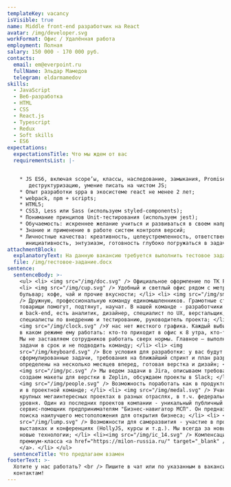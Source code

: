 ```yaml
---
templateKey: vacancy
isVisible: true
name: Middle front-end разработчик на React
avatar: /img/developer.svg
workFormat: Офис / Удалённая работа
employment: Полная
salary: 150 000 - 170 000 руб.
contacts:
  email: em@everpoint.ru
  fullName: Эльдар Мамедов
  telegram: eldarmamedov
skills:
  - JavaScript
  - Веб-разработка
  - HTML
  - CSS
  - React.js
  - Typescript
  - Redux
  - Soft skills
  - ES6
expectations:
  expectationsTitle: Что мы ждем от вас
  requirementsList: |-


    * JS ES6, включая scope’ы, классы, наследование, замыкания, Promise’ы и
       деструктуризацию, умение писать на чистом JS;
    * Опыт разработки sрpa в экосистеме react не менее 2 лет;
    * webpack, npm + scripts;
    * HTML5;
    * CSS3, Less или Sass (используем styled-components);
    * Понимание принципов Unit-тестирования (используем jest);
    * Обучаемость: искреннее желание учиться и развиваться в своем направлении;
    * Знание и применение в работе систем контроля версий;
    * Личностные качества: креативность, целеустремленность, ответственность,
      инициативность, энтузиазм, готовность глубоко погружаться в задачи.
attachmentBlock:
  explanatoryText: На данную вакансию требуется выполнить тестовое задание
  file: /img/тестовое-задание.docx
sentence:
  sentenceBody: >-
    <ul> <li> <img src="/img/doc.svg" /> Официальное оформление по ТК РФ; </li>
    <li> <img src="/img/cup.svg" /> Удобный и светлый офис рядом с метро Цветной
    бульвар; кофе, чай и прочие вкусности; </li> <li> <img src="/img/smile.svg"
    /> Дружную, профессиональную команду единомышленников. Грамотные старшие
    товарищи помогут, подтянут, научат. В нашей команде - разработчики front-end
    и back-end, есть аналитик, дизайнер, специалист по UX, верстальщик,
    специалисты по внедрению и тестированию, руководитель проекта; </li> <li>
    <img src="/img/clock.svg" />У нас нет жесткого графика. Каждый выбирает сам,
    в каком режиме ему работать: кто-то приходит в офис к 8 утра, кто-то — к 11.
    Мы не заставляем сотрудников работать сверх нормы. Главное — выполнять
    задачи в срок и не подводить команду; </li> <li> <img
    src="/img/keyboard.svg" /> Все условия для разработки: у вас будут четко
    сформулированные задачи, требования на ближайший спринт и план разработки
    определены на несколько месяцев вперед, готовая верстка и дизайн; </li> <li>
    <img src="/img/pc.svg" /> Мы ведем задачи в Jira, описываем требования в CF,
    создаем макеты для верстки в Zeplin, обсуждаем проекты в Slack; </li> <li>
    <img src="/img/people.svg" /> Возможность поработать как в продуктовой, так
    и в проектной команде; </li> <li> <img src="/img/medal.svg" /> Участие в
    крупных мегаинтересных проектах в разных отраслях, в т.ч. федерального
    уровня. Один из последних проектов компании - уникальный публичный
    сервис-помощник предпринимателям "Бизнес-навигатор МСП". Он предназначен для
    поиска наилучшего местоположения для открытия бизнеса; </li> <li> <img
    src="/img/lump.svg" /> Возможности для саморазвития - участие в профильных
    выставках и конференциях (HollyJS, курсы и т.д.). Мы всегда за новые идеи и
    новые технологии; </li> <li><img src="/img/ic_14.svg" /> Компенсацию фитнеса
    премиум-класса <a href="https://milon-russia.ru/" target="_blank" /> Milon
    </a>. </li> </ul>
  sentenceTitle: Что предлагаем взамен
footerText: >-
  Хотите у нас работать? <br /> Пишите в чат или по указанным в вакансии
  контактам!
---
```


